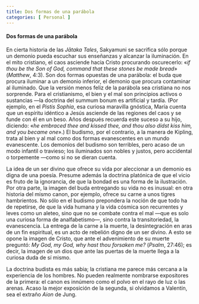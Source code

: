 ```yaml
---
title: Dos formas de una parábola
categories: [ Personal ]
---
```


#### Dos formas de una parábola

En cierta historia de las *Jātaka Tales*, Sakyamuni se sacrifica sólo porque un
demonio pueda escuchar sus enseñanzas y alcanzar la iluminación. En el mito
cristiano, el caos asciende hacia Cristo procurando oscurecerlo: «*if thou be
the Son of God, command that these stones be made bread*» (*Matthew*, 4:3). Son
dos formas opuestas de una parábola: el buda que procura iluminar a un demonio
inferior, el demonio que procura contaminar al iluminado. Que la versión menos
feliz de la parábola sea cristiana no nos sorprende. Para el cristianismo, el
bien y el mal son principios activos o sustancias —la doctrina del summum bonum
es artificial y tardía. (Por ejemplo, en el *Pistis Sophia*, esa curiosa
maravilla gnóstica, María cuenta que un espíritu idéntico a Jesús asciende de
las regiones del caos y se funde con él en un beso. Años después recuerda este
suceso a su hijo, diciendo: «*he embraced thee and kissed thee, and thou also
didst kiss him, and you became one*».) El budismo, por el contrario, a la manera
de Kipling, trata al bien y al mal como dos formas evanescentes en un mundo
evanescente. Los demonios del budismo son terribles, pero acaso de un modo
infantil o travieso; los iluminados son nobles y justos, pero accidental o
torpemente —como si no se dieran cuenta. 

La idea de un ser divino que ofrece su vida por aleccionar a un demonio es
digna de una poesía. Presume además la doctrina platónica de que el vicio es
fruto de la ignorancia, de que la bondad es una forma de la ilustración. Por
otra parte, la imagen del buda entregando su vida no es inusual: en otra
historia del mismo canon, por ejemplo, ofrece su carne a unos tigres
hambrientos. No sólo en el budismo prepondera la noción de que todo ha de
repetirse, de que la vida humana y la vida cósmica son recurrentes y leves como
un aleteo, sino que no se combate contra el mal —que es solo una curiosa forma
de analfabetismo—, sino contra la transitoriedad, la evanescencia. La entrega
de la carne a la muerte, la desintegración en aras de un fin espiritual, es un
acto de rebelión digno de un ser divino. A esto se opone la imagen de Cristo,
que ante el advenimiento de su muerte preguntó: *My God, my God, why hast thou
forsaken me?* (*Psalm*, 27:46); es decir, la imagen de un dios que ante las
puertas de la muerte llega a la curiosa duda de sí mismo.

La doctrina budista es más sabia; la cristiana me parece más cercana a la
experiencia de los hombres. No pueden realmente nombrarse expositores de la
primera: el canon es innúmero como el polvo en el rayo de luz o las arenas.
Acaso la mejor exposición de la segunda, si olvidamos a Valentín, sea el
extraño *Aion* de Jung.
